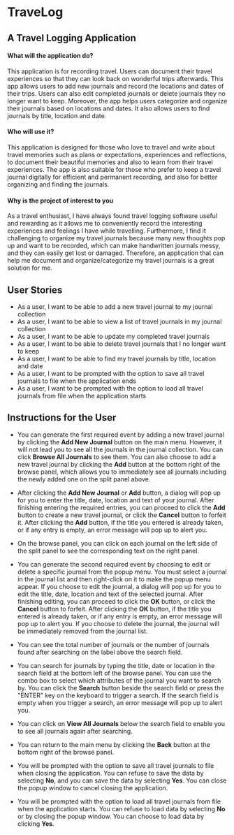 # TraveLog

## A Travel Logging Application

#### What will the application do?

This application is for recording travel. Users can document their travel experiences so that they can look back on 
wonderful trips afterwards. This app allows users to add new journals and record the locations and dates of their trips. 
Users can also edit completed journals or delete journals they no longer want to keep. Moreover, the app helps users 
categorize and organize their journals based on locations and dates. It also allows users to find journals by title, 
location and date.

#### Who will use it?

This application is designed for those who love to travel and write about travel memories such as plans or expectations, 
experiences and reflections, to document their beautiful memories and also to learn from their travel experiences. The 
app is also suitable for those who prefer to keep a travel journal digitally for efficient and permanent recording, and 
also for better organizing and finding the journals.

#### Why is the project of interest to you

As a travel enthusiast, I have always found travel logging software useful and rewarding as it allows me to conveniently 
record the interesting experiences and feelings I have while travelling. Furthermore, I find it challenging to organize 
my travel journals because many new thoughts pop up and want to be recorded, which can make handwritten journals messy,
and they can easily get lost or damaged. Therefore, an application that can help me document and organize/categorize my 
travel journals is a great solution for me.

## User Stories

- As a user, I want to be able to add a new travel journal to my journal collection
- As a user, I want to be able to view a list of travel journals in my journal collection
- As a user, I want to be able to update my completed travel journals
- As a user, I want to be able to delete travel journals that I no longer want to keep
- As a user, I want to be able to find my travel journals by title, location and date
- As a user, I want to be prompted with the option to save all travel journals to file when the application ends
- As a user, I want to be prompted with the option to load all travel journals from file when the application starts

## Instructions for the User

- You can generate the first required event by adding a new travel journal by clicking the **Add New Journal** button on 
the main menu. However, it will not lead you to see all the journals in the journal collection. You can click 
**Browse All Journals** to see them. You can also choose to add a new travel journal by clicking the **Add** button at 
the bottom right of the browse panel, which allows you to immediately see all journals including the newly added one on 
the split panel above.

- After clicking the **Add New Journal** or **Add** button, a dialog will pop up for you to enter the title, date, 
location and text of your journal. After finishing entering the required entries, you can proceed to click the **Add** 
button to create a new travel journal, or click the **Cancel** button to forfeit it. After clicking the **Add** button, 
if the title you entered is already taken, or if any entry is empty, an error message will pop up to alert you.

- On the browse panel, you can click on each journal on the left side of the split panel to see the corresponding text 
on the right panel.

- You can generate the second required event by choosing to edit or delete a specific journal from the popup menu. You 
must select a journal in the journal list and then right-click on it to make the popup menu appear. If you choose to 
edit the journal, a dialog will pop up for you to edit the title, date, location and text of the selected journal. After
finishing editing, you can proceed to click the **OK** button, or click the **Cancel** button to forfeit. After clicking
the **OK** button, if the title you entered is already taken, or if any entry is empty, an error message will pop up to 
alert you. If you choose to delete the journal, the journal will be immediately removed from the journal list.

- You can see the total number of journals or the number of journals found after searching on the label above the search 
field.

- You can search for journals by typing the title, date or location in the search field at the bottom left of the browse 
panel. You can use the combo box to select which attributes of the journal you want to search by. You can click the 
**Search** button beside the search field or press the "ENTER" key on the keyboard to trigger a search. If the search
field is empty when you trigger a search, an error message will pop up to alert you.

- You can click on **View All Journals** below the search field to enable you to see all journals again after searching.

- You can return to the main menu by clicking the **Back** button at the bottom right of the browse panel.

- You will be prompted with the option to save all travel journals to file when closing the application. You can refuse 
to save the data by selecting **No**, and you can save the data by selecting **Yes**. You can close the popup window to
cancel closing the application. 

- You will be prompted with the option to load all travel journals from file when the application starts. You can refuse 
to load data by selecting **No** or by closing the popup window. You can choose to load data by clicking **Yes**.
